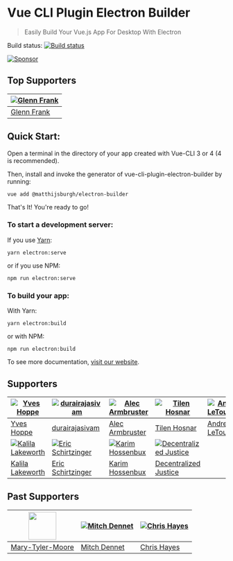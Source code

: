 # Vue CLI Plugin Electron Builder

> Easily Build Your Vue.js App For Desktop With Electron

Build status: [![Build status](https://github.com/MatthijsBurgh/vue-cli-plugin-electron-builder/workflows/Node%20CI/badge.svg)](https://github.com/MatthijsBurgh/vue-cli-plugin-electron-builder/actions)

[![Sponsor](./docs/.vuepress/public/sponsorShield.svg)](https://github.com/sponsors/MatthijsBurgh)

## Top Supporters

| [![Glenn Frank](https://avatars.githubusercontent.com/u/6701567?s=64&v=4)](https://github.com/Glenn-Frank) |
| ---------------------------------------------------------------------------------------------------------- |
| [Glenn Frank](https://github.com/Glenn-Frank)                                                              |

## Quick Start:

Open a terminal in the directory of your app created with Vue-CLI 3 or 4 (4 is recommended).

Then, install and invoke the generator of vue-cli-plugin-electron-builder by running:

`vue add @matthijsburgh/electron-builder`

That's It! You're ready to go!

### To start a development server:

If you use [Yarn](https://yarnpkg.com/en/):

`yarn electron:serve`

or if you use NPM:

`npm run electron:serve`

### To build your app:

With Yarn:

`yarn electron:build`

or with NPM:

`npm run electron:build`

To see more documentation, [visit our website](https://MatthijsBurgh.github.io/vue-cli-plugin-electron-builder/guide/guide.html).

## Supporters

| [![Yves Hoppe](https://avatars1.githubusercontent.com/u/897638?s=64&v=4)](https://github.com/yvesh)         | [![durairajasivam](https://avatars3.githubusercontent.com/u/6660533?s=64&v=4)](https://github.com/durairajasivam) | [![Alec Armbruster](https://avatars2.githubusercontent.com/u/35377827?s=64)](https://github.com/alectrocute) | [![Tilen Hosnar](https://avatars.githubusercontent.com/u/11992843?s=64)](https://github.com/hosnar)                       | [![Andrew LeTourneau](https://avatars2.githubusercontent.com/u/2807807?s=64&v=4)](https://github.com/centerorbit) |
| ----------------------------------------------------------------------------------------------------------- | ----------------------------------------------------------------------------------------------------------------- | ------------------------------------------------------------------------------------------------------------ | ------------------------------------------------------------------------------------------------------------------------- | ----------------------------------------------------------------------------------------------------------------- |
| [Yves Hoppe](https://github.com/yvesh)                                                                      | [durairajasivam](https://github.com/durairajasivam)                                                               | [Alec Armbruster](https://github.com/alectrocute)                                                            | [Tilen Hosnar](https://github.com/hosnar)                                                                                 | [Andrew LeTourneau](https://github.com/centerorbit)                                                               |
| [![Kalila Lakeworth](https://avatars1.githubusercontent.com/u/69767640?s=64)](https://vircadia.com/vision/) | [![Eric Schirtzinger](https://avatars2.githubusercontent.com/u/24927782?s=64)](https://github.com/eschirtz)       | [![Karim Hossenbux](https://avatars.githubusercontent.com/u/584224?s=64)](https://github.com/karimhossenbux) | [![Decentralized Justice](https://avatars.githubusercontent.com/u/38048901?s=64)](https://github.com/DecentralizeJustice) |
| [Kalila Lakeworth](https://vircadia.com/vision/)                                                            | [Eric Schirtzinger](https://github.com/eschirtz)                                                                  | [Karim Hossenbux](https://github.com/karimhossenbux)                                                         | [Decentralized Justice](https://github.com/DecentralizeJustice)                                                           |

## Past Supporters

| [<img src="https://avatars2.githubusercontent.com/u/46167401?s=64&v=4" width="64">](https://github.com/Mary-Tyler-Moore) | [![Mitch Dennet](https://avatars2.githubusercontent.com/u/16268619?s=64&v=4)](https://github.com/mitchdennett) | [![Chris Hayes](https://avatars3.githubusercontent.com/u/6013871?s=64)](https://github.com/Christopher-Hayes) |
| ------------------------------------------------------------------------------------------------------------------------ | -------------------------------------------------------------------------------------------------------------- | ------------------------------------------------------------------------------------------------------------- |
| [Mary-Tyler-Moore](https://github.com/Mary-Tyler-Moore)                                                                  | [Mitch Dennet](https://github.com/mitchdennett)                                                                | [Chris Hayes](https://github.com/Christopher-Hayes)                                                           |
